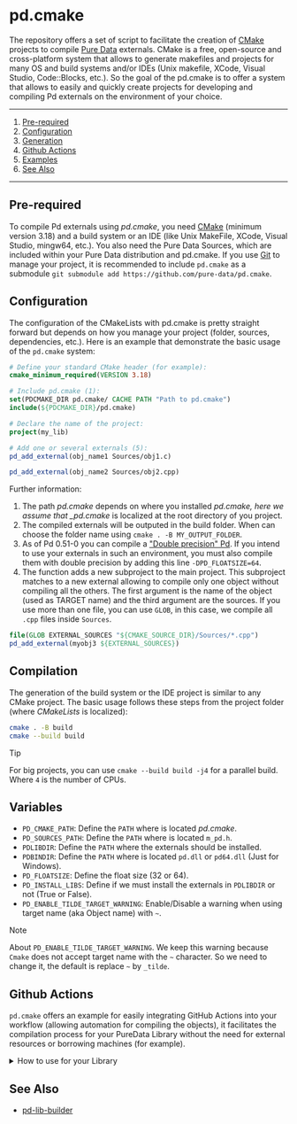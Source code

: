 # pd.cmake

The repository offers a set of script to facilitate the creation of [CMake](https://cmake.org/) projects to compile [Pure Data](https://puredata.info/) externals. CMake is a free, open-source and cross-platform system that allows to generate makefiles and projects for many OS and build systems and/or IDEs (Unix makefile, XCode, Visual Studio, Code::Blocks, etc.). So the goal of the pd.cmake is to offer a system that allows to easily and quickly create projects for developing and compiling Pd externals on the environment of your choice.

---

1. [Pre-required](https://github.com/pure-data/pd.cmake#pre-required)
2. [Configuration](https://github.com/pure-data/pd.cmake#Configuration)
3. [Generation](https://github.com/pure-data/pd.cmake#Generation)
4. [Github Actions](https://github.com/pure-data/pd.cmake#Github-Actions)
5. [Examples](https://github.com/pure-data/pd.cmake#Examples)
6. [See Also](https://github.com/pure-data/pd.cmake#See-Also)

---

## Pre-required

To compile Pd externals using _pd.cmake_, you need [CMake](https://cmake.org/) (minimum version 3.18) and a build system or an IDE (like Unix MakeFile, XCode, Visual Studio, mingw64, etc.). You also need the Pure Data Sources, which are included within your Pure Data distribution and pd.cmake. If you use [Git](https://git-scm.com/) to manage your project, it is recommended to include `pd.cmake` as a submodule `git submodule add https://github.com/pure-data/pd.cmake`.

## Configuration

The configuration of the CMakeLists with pd.cmake is pretty straight forward but depends on how you manage your project (folder, sources, dependencies, etc.). Here is an example that demonstrate the basic usage of the `pd.cmake` system:

```cmake
# Define your standard CMake header (for example):
cmake_minimum_required(VERSION 3.18)

# Include pd.cmake (1):
set(PDCMAKE_DIR pd.cmake/ CACHE PATH "Path to pd.cmake")
include(${PDCMAKE_DIR}/pd.cmake)

# Declare the name of the project:
project(my_lib)

# Add one or several externals (5):
pd_add_external(obj_name1 Sources/obj1.c)

pd_add_external(obj_name2 Sources/obj2.cpp)
```

Further information:

1. The path _pd.cmake_ depends on where you installed _pd.cmake, here we assume that \_pd.cmake_ is localized at the root directory of you project.
2. The compiled externals will be outputed in the build folder. When can choose the folder name using `cmake . -B MY_OUTPUT_FOLDER`.
3. As of Pd 0.51-0 you can compile a ["Double precision" Pd](http://msp.ucsd.edu/Pd_documentation/x6.htm#s6.6). If you intend to use your externals in such an environment, you must also compile them with double precision by adding this line `-DPD_FLOATSIZE=64`.
4. The function adds a new subproject to the main project. This subproject matches to a new external allowing to compile only one object without compiling all the others. The first argument is the name of the object (used as TARGET name) and the third argument are the sources. If you use more than one file, you can use `GLOB`, in this case, we compile all `.cpp` files inside `Sources`.

```cmake
file(GLOB EXTERNAL_SOURCES "${CMAKE_SOURCE_DIR}/Sources/*.cpp")
pd_add_external(myobj3 ${EXTERNAL_SOURCES})
```

## Compilation

The generation of the build system or the IDE project is similar to any CMake project. The basic usage follows these steps from the project folder (where _CMakeLists_ is localized):

```bash
cmake . -B build
cmake --build build
```

> [!TIP]
> For big projects, you can use `cmake --build build -j4` for a parallel build. Where `4` is the number of CPUs.

## Variables

- `PD_CMAKE_PATH`: Define the `PATH` where is located _pd.cmake_.
- `PD_SOURCES_PATH`: Define the `PATH` where is located `m_pd.h`.
- `PDLIBDIR`: Define the `PATH` where the externals should be installed.
- `PDBINDIR`: Define the `PATH` where is located `pd.dll` or `pd64.dll` (Just for Windows).
- `PD_FLOATSIZE`: Define the float size (32 or 64).
- `PD_INSTALL_LIBS`: Define if we must install the externals in `PDLIBDIR` or not (True or False).
- `PD_ENABLE_TILDE_TARGET_WARNING`: Enable/Disable a warning when using target name (aka Object name) with `~`.

> [!NOTE]
> About `PD_ENABLE_TILDE_TARGET_WARNING`. We keep this warning because `Cmake` does not accept target name with the `~` character. So we need to change it, the default is replace `~` by `_tilde`.

## Github Actions

`pd.cmake` offers an example for easily integrating GitHub Actions into your workflow (allowing automation for compiling the objects), it facilitates the compilation process for your PureData Library without the need for external resources or borrowing machines (for example).

<details><summary>How to use for your Library</summary>

1. Create Necessary Folders:

   - Navigate to your Library Folder.
   - Create a new folder named `.github`.
   - Within `.github`, create another folder named `workflows`.

2. Download Example File:
   - Download the provided example file from this link [here](https://raw.githubusercontent.com/pure-data/pd.cmake/main/.github/workflows/c-cpp.yml).
   - Paste the downloaded file into the workflows folder you just created.
3. Modify Variables:
   - Open the downloaded file.
   - Find the variable `LIBNAME` on line 09.
   - Replace `simple` with the name of your library.
4. Commit and Upload:
   - Commit the changes to your repository on GitHub.
5. Run Workflow:
   - Go to the Actions tab on your GitHub repository page.
   - Look for an action called `C/C++ CI` (if you don't change the name).
   - Click on it, then click Run workflow.
   - Wait for the workflow to complete.
6. Download Result:
   - After the workflow has finished running, refresh the page.
   - Look for a new item, usually titled with the last commit message.
   - If you see a blue checkbox, click on it.
   - Scroll down and locate a file named `yourlibname-ALL-binaries`.
   - Download this file.

If the workflow fails (you see a red `x` instead of a checkbox), you'll need to debug. You can seek help in the issues section of the `pd.cmake` repository.

#### About Dynamic Libraries

If you use `fftw3` in your object or anything else, you must install it. There are indications in the `c-cpp.yml` where you add your required libraries. For Windows, it is preferable to use `mingw64`.

</details>

## See Also

- [pd-lib-builder](https://github.com/pure-data/pd-lib-builder)
